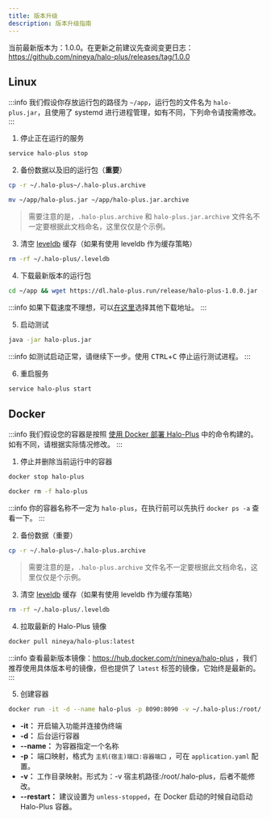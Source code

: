 ```yaml
---
title: 版本升级
description: 版本升级指南
---
```


当前最新版本为：1.0.0。在更新之前建议先查阅变更日志：<https://github.com/nineya/halo-plus/releases/tag/1.0.0>

## Linux

:::info
我们假设你存放运行包的路径为 `~/app`，运行包的文件名为 `halo-plus.jar`，且使用了 systemd 进行进程管理，如有不同，下列命令请按需修改。
:::

1. 停止正在运行的服务

```bash
service halo-plus stop
```

2. 备份数据以及旧的运行包（**重要**）

```bash
cp -r ~/.halo-plus~/.halo-plus.archive
```

```bash
mv ~/app/halo-plus.jar ~/app/halo-plus.jar.archive
```

> 需要注意的是，`.halo-plus.archive` 和 `halo-plus.jar.archive` 文件名不一定要根据此文档命名，这里仅仅是个示例。

3. 清空 [leveldb](./config.md#缓存) 缓存（如果有使用 leveldb 作为缓存策略）

```bash
rm -rf ~/.halo-plus/.leveldb
```

4. 下载最新版本的运行包

```bash
cd ~/app && wget https://dl.halo-plus.run/release/halo-plus-1.0.0.jar -O halo-plus.jar
```

:::info
如果下载速度不理想，可以[在这里](/getting-started/downloads)选择其他下载地址。
:::

5. 启动测试

```bash
java -jar halo-plus.jar
```

:::info
如测试启动正常，请继续下一步。使用 <kbd>CTRL</kbd>+<kbd>C</kbd> 停止运行测试进程。
:::

6. 重启服务

```bash
service halo-plus start
```

## Docker

:::info
我们假设您的容器是按照 [使用 Docker 部署 Halo-Plus](/getting-started/install/docker) 中的命令构建的。如有不同，请根据实际情况修改。
:::

1. 停止并删除当前运行中的容器

```bash
docker stop halo-plus
```

```bash
docker rm -f halo-plus
```

:::info
你的容器名称不一定为 `halo-plus`，在执行前可以先执行 `docker ps -a` 查看一下。
:::

2. 备份数据（重要）

```bash
cp -r ~/.halo-plus~/.halo-plus.archive
```

> 需要注意的是，`.halo-plus.archive` 文件名不一定要根据此文档命名，这里仅仅是个示例。

3. 清空 [leveldb](./config.md#缓存) 缓存（如果有使用 leveldb 作为缓存策略）

```bash
rm -rf ~/.halo-plus/.leveldb
```

4. 拉取最新的 Halo-Plus 镜像

```bash
docker pull nineya/halo-plus:latest
```

:::info
查看最新版本镜像：<https://hub.docker.com/r/nineya/halo-plus> ，我们推荐使用具体版本号的镜像，但也提供了 `latest` 标签的镜像，它始终是最新的。
:::

5. 创建容器

```bash
docker run -it -d --name halo-plus -p 8090:8090 -v ~/.halo-plus:/root/.halo-plus --restart=unless-stopped nineya/halo-plus:latest
```

- **-it：** 开启输入功能并连接伪终端
- **-d：** 后台运行容器
- **--name：** 为容器指定一个名称
- **-p：** 端口映射，格式为 `主机(宿主)端口:容器端口` ，可在 `application.yaml` 配置。
- **-v：** 工作目录映射。形式为：-v 宿主机路径:/root/.halo-plus，后者不能修改。
- **--restart：** 建议设置为 `unless-stopped`，在 Docker 启动的时候自动启动 Halo-Plus 容器。
